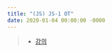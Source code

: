 ```yaml
---
title: "(JS) JS-1 OT"
date: 2020-01-04 00:00:00 -0000
---
```


> * [강의](https://opentutorials.org/course/743/4650)

